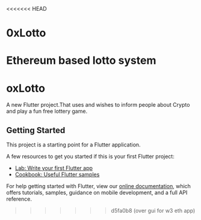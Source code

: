 <<<<<<< HEAD
# 0xLotto
Ethereum based lotto system
=======
# oxLotto

A new Flutter project.That uses and wishes to inform people about Crypto and play a fun 
free lottery game. 

## Getting Started

This project is a starting point for a Flutter application.

A few resources to get you started if this is your first Flutter project:

- [Lab: Write your first Flutter app](https://flutter.dev/docs/get-started/codelab)
- [Cookbook: Useful Flutter samples](https://flutter.dev/docs/cookbook)

For help getting started with Flutter, view our
[online documentation](https://flutter.dev/docs), which offers tutorials,
samples, guidance on mobile development, and a full API reference.
>>>>>>> d5fa0b8 (over gui for w3 eth app)
